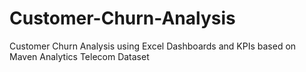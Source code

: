 # Customer-Churn-Analysis
Customer Churn Analysis using Excel Dashboards and KPIs based on Maven Analytics Telecom Dataset
